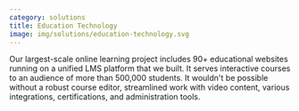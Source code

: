 ```yaml
---
category: solutions
title: Education Technology
image: img/solutions/education-technology.svg
---
```

Our largest-scale online learning project includes 90+ educational websites 
running on a unified LMS platform that we built. It serves interactive courses
to an audience of more than 500,000 students. It wouldn't be possible without 
a robust course editor, streamlined work with video content, various 
integrations, certifications, and administration tools.
